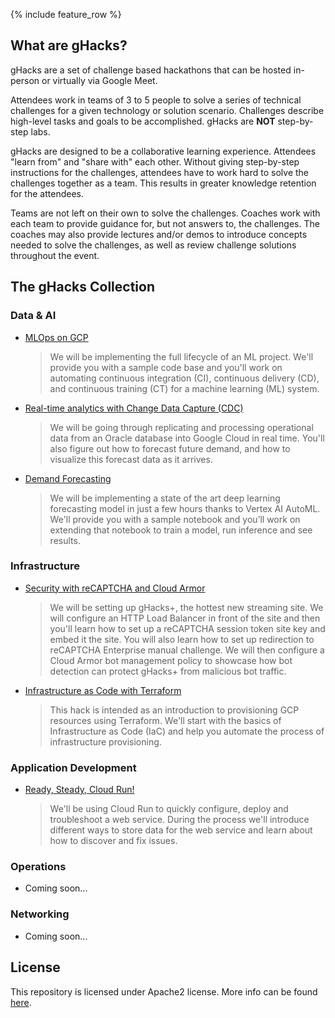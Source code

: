 {% include feature_row %}

## What are gHacks?

gHacks are a set of challenge based hackathons that can be hosted in-person or virtually via Google Meet.

Attendees work in teams of 3 to 5 people to solve a series of technical challenges for a given technology or solution scenario. Challenges describe high-level tasks and goals to be accomplished. gHacks are **NOT** step-by-step labs.

gHacks are designed to be a collaborative learning experience.  Attendees "learn from" and "share with" each other. Without giving step-by-step instructions for the challenges, attendees have to work hard to solve the challenges together as a team.  This results in greater knowledge retention for the attendees. 

Teams are not left on their own to solve the challenges. Coaches work with each team to provide guidance for, but not answers to, the challenges.  The coaches may also provide lectures and/or demos to introduce concepts needed to solve the challenges, as well as review challenge solutions throughout the event.

## The gHacks Collection

### Data & AI
- [MLOps on GCP](./hacks/mlops-on-gcp/README.md)
  > We will be implementing the full lifecycle of an ML project. We'll provide you with a sample code base and you'll work on automating continuous integration (CI), continuous delivery (CD), and continuous training (CT) for a machine learning (ML) system. 
- [Real-time analytics with Change Data Capture (CDC)](./hacks/realtime-analytics/README.md)
  > We will be going through replicating and processing operational data from an Oracle database into Google Cloud in real time. You'll also figure out how to forecast future demand, and how to visualize this forecast data as it arrives.
- [Demand Forecasting](./hacks/demand-forecasting/README.md)
  > We will be implementing a state of the art deep learning forecasting model in just a few hours thanks to Vertex AI AutoML. We'll provide you with a sample notebook and you’ll work on extending that notebook to train a model, run inference and see results. 

### Infrastructure
- [Security with reCAPTCHA and Cloud Armor](./hacks/recaptcha-cloudarmor-security/README.md)
  > We will be setting up gHacks+, the hottest new streaming site. We will configure an HTTP Load Balancer in front of the site and then you'll learn how to set up a reCAPTCHA session token site key and embed it the site. You will also learn how to set up redirection to reCAPTCHA Enterprise manual challenge. We will then configure a Cloud Armor bot management policy to showcase how bot detection can protect gHacks+ from malicious bot traffic.
- [Infrastructure as Code with Terraform](./hacks/iac-with-tf/README.md)
  > This hack is intended as an introduction to provisioning GCP resources using Terraform. We'll start with the basics of Infrastructure as Code (IaC) and help you automate the process of infrastructure provisioning.

### Application Development
- [Ready, Steady, Cloud Run!](./hacks/cloud-run/README.md)
  > We'll be using Cloud Run to quickly configure, deploy and troubleshoot a web service. During the process we'll introduce different ways to store data for the web service and learn about how to discover and fix issues. 

### Operations
- Coming soon...

### Networking
- Coming soon...

##  License
This repository is licensed under Apache2 license. More info can be found [here](./LICENSE).
